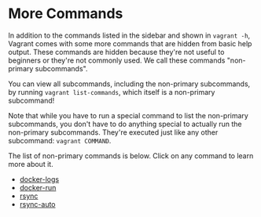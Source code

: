 
# More Commands
In addition to the commands listed in the sidebar and shown in `vagrant -h`, Vagrant comes with some more commands that are hidden from basic help output. These commands are hidden because they're not useful to beginners or they're not commonly used. We call these commands "non-primary subcommands".

You can view all subcommands, including the non-primary subcommands, by running `vagrant list-commands`, which itself is a non-primary subcommand!

Note that while you have to run a special command to list the non-primary subcommands, you don't have to do anything special to actually run the non-primary subcommands. They're executed just like any other subcommand: `vagrant COMMAND`.

The list of non-primary commands is below. Click on any command to learn more about it.

* [docker-logs][docker]
* [docker-run][docker]
* [rsync][rsync]
* [rsync-auto][rsync-auto]

[docker]: https://docs.vagrantup.com/v2/docker/commands.html
[rsync]: https://docs.vagrantup.com/v2/cli/rsync.html
[rsync-auto]: https://docs.vagrantup.com/v2/cli/rsync-auto.html
